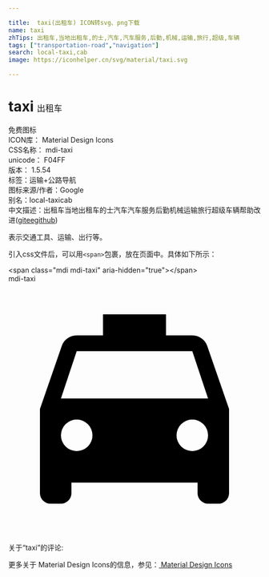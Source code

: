 ```yaml
---

title:  taxi(出租车) ICON转svg、png下载
name: taxi
zhTips: 出租车,当地出租车,的士,汽车,汽车服务,后勤,机械,运输,旅行,超级,车辆
tags: ["transportation-road","navigation"]
search: local-taxi,cab
image: https://iconhelper.cn/svg/material/taxi.svg

---
```


# taxi  <small style="font-size: 60%;font-weight: 100">出租车</small>


<div class="detail-page">
<p>
<span><span class="badge-success badge">免费图标</span> </span>
<br/>
<span>
ICON库：
<span class="badge-secondary badge">Material Design Icons</span> 
</span>
<br/>
<span>
CSS名称：
<span class="badge-secondary badge">mdi-taxi</span> 
</span>
<br/>
<span>
unicode：
<span class="badge-secondary badge">F04FF</span> 
<copy-btn content='F04FF' btn-title=""></copy-btn>
<copy-btn :content='String.fromCodePoint(parseInt("F04FF", 16))' btn-title="复制U"></copy-btn>
</span>
<br/>
<span>
版本：
<span class="badge-secondary badge">1.5.54</span> 
</span><br/><span>标签：<span class="badge-light badge"><router-link to="/tags/transportation-road.html">运输+公路</router-link></span><span class="badge-light badge"><router-link to="/tags/navigation.html">导航</router-link></span></span>
<br/>
<span>图标来源/作者：<span class="badge-light badge">Google</span></span> 
<br/>
<span>别名：<span class="badge-light badge">local-taxi</span><span class="badge-light badge">cab</span></span><br/><span class="zh-detail">中文描述：<span class="badge-primary badge">出租车</span><span class="badge-primary badge">当地出租车</span><span class="badge-primary badge">的士</span><span class="badge-primary badge">汽车</span><span class="badge-primary badge">汽车服务</span><span class="badge-primary badge">后勤</span><span class="badge-primary badge">机械</span><span class="badge-primary badge">运输</span><span class="badge-primary badge">旅行</span><span class="badge-primary badge">超级</span><span class="badge-primary badge">车辆</span><span class="help-link"><span>帮助改进</span>(<a href="https://gitee.com/liuwave/icon-helper/edit/master/json/material/taxi.json" target="_blank" rel="noopener noreferrer">gitee</a><a href="https://github.com/liuwave/icon-helper/edit/master/json/material/taxi.json" target="_blank" rel="noopener noreferrer">github</a></span>)</span><br/>
</p>
</div><div class="description description alert alert-light">表示交通工具、运输、出行等。</div>
<div class="alert alert-dark">
  <i class="mdi mdi-taxi mdi-48px"></i>
  <i class="mdi mdi-taxi mdi-36px"></i>
  <i class="mdi mdi-taxi mdi-24px"></i>
  <i class="mdi mdi-taxi mdi-18px"></i>
</div>
<div>
  <p>引入css文件后，可以用<code>&lt;span&gt;</code>包裹，放在页面中。具体如下所示：    
  </p>
  <div class="alert alert-primary" style="font-size: 14px">
    &lt;span class="mdi mdi-taxi" aria-hidden="true"&gt;&lt;/span&gt;
    <copy-btn content='<span class="mdi mdi-taxi" aria-hidden="true"></span>'></copy-btn>
  </div>
  <div class="alert alert-secondary">
    <i class="mdi mdi-taxi"
    style="font-size: 24px"
    aria-hidden="true"></i> mdi-taxi
    <copy-btn content="mdi-taxi" btn-title="复制图标名称"></copy-btn>
  </div>
</div>
<div id="svg" class="svg-wrap">
<svg xmlns="http://www.w3.org/2000/svg" viewBox="0 0 24 24"><path d="M5,11L6.5,6.5H17.5L19,11M17.5,16A1.5,1.5 0 0,1 16,14.5A1.5,1.5 0 0,1 17.5,13A1.5,1.5 0 0,1 19,14.5A1.5,1.5 0 0,1 17.5,16M6.5,16A1.5,1.5 0 0,1 5,14.5A1.5,1.5 0 0,1 6.5,13A1.5,1.5 0 0,1 8,14.5A1.5,1.5 0 0,1 6.5,16M18.92,6C18.72,5.42 18.16,5 17.5,5H15V3H9V5H6.5C5.84,5 5.28,5.42 5.08,6L3,12V20A1,1 0 0,0 4,21H5A1,1 0 0,0 6,20V19H18V20A1,1 0 0,0 19,21H20A1,1 0 0,0 21,20V12L18.92,6Z" /></svg>
</div>
<detail full-name='mdi-taxi'></detail>
<div>
<p>关于“taxi”的评论:</p>
</div>
<Vssue title="关于“taxi”的评论" ></Vssue>    
<div><p>更多关于 Material Design Icons的信息，参见：<a target="_blank" href="https://iconhelper.cn/material.html"> Material Design Icons</a>
</p></div>
